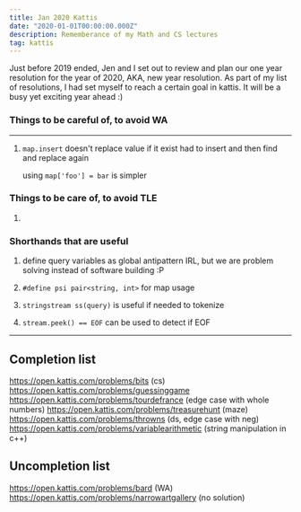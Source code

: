```yaml
---
title: Jan 2020 Kattis
date: "2020-01-01T00:00:00.000Z"
description: Rememberance of my Math and CS lectures
tag: kattis
---
```


Just before 2019 ended, Jen and I set out to review and plan our one year resolution for the year of 2020, AKA, new year resolution. As part of my list of resolutions, I had set myself to reach a certain goal in kattis. It will be a busy yet exciting year ahead :)

### Things to be careful of, to avoid WA

---

1. `map.insert` doesn't replace value if it exist
   had to insert and then find and replace again

   using `map['foo'] = bar` is simpler

### Things to be care of, to avoid TLE

1.

### Shorthands that are useful

1. define query variables as global
   antipattern IRL, but we are problem solving instead of software building :P
2. `#define psi pair<string, int>` for map usage

3. `stringstream ss(query)` is useful if needed to tokenize
4. `stream.peek() == EOF` can be used to detect if EOF

---

## Completion list

https://open.kattis.com/problems/bits (cs)
https://open.kattis.com/problems/guessinggame
https://open.kattis.com/problems/tourdefrance (edge case with whole numbers)
https://open.kattis.com/problems/treasurehunt (maze)
https://open.kattis.com/problems/throwns (ds, edge case with neg)
https://open.kattis.com/problems/variablearithmetic (string manipulation in c++)

## Uncompletion list

https://open.kattis.com/problems/bard (WA)
https://open.kattis.com/problems/narrowartgallery (no solution)

<!-- commented out section

### 1 Jan

Score: 252.6 Rank: 1525

### 3 Jan

Score: 258.0 Rank: 1490

### 4 Jan

Score: 266.1 Rank: 1431
-->
